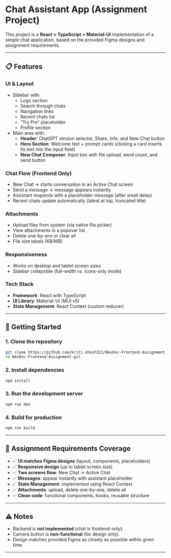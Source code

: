 # Chat Assistant App (Assignment Project)

This project is a **React + TypeScript + Material-UI** implementation of a simple chat application, based on the provided Figma designs and assignment requirements.

---

## 📋 Features

### UI & Layout
- Sidebar with:
  - Logo section
  - Search through chats
  - Navigation links
  - Recent chats list
  - “Try Pro” placeholder
  - Profile section
- Main area with:
  - **Header**: ChatGPT version selector, Share, Info, and New Chat button
  - **Hero Section**: Welcome text + prompt cards (clicking a card inserts its text into the input field)
  - **New Chat Composer**: Input box with file upload, word count, and send button

### Chat Flow (Frontend Only)
- New Chat → starts conversation in an Active Chat screen
- Send a message → message appears instantly
- Assistant responds with a placeholder message (after small delay)
- Recent chats update automatically (latest at top, truncated title)

### Attachments
- Upload files from system (via native file picker)
- View attachments in a popover list
- Delete one-by-one or clear all
- File size labels (KB/MB)

### Responsiveness
- Works on desktop and tablet screen sizes
- Sidebar collapsible (full-width vs. icons-only mode)

### Tech Stack
- **Framework**: React with TypeScript
- **UI Library**: Material-UI (MUI v5)
- **State Management**: React Context (custom reducer)

---

## 🚀 Getting Started

### 1. Clone the repository
```bash
git clone https://github.com/kriti-shesh321/NexDoc-Frontend-Assignment.git
cd NexDoc-Frontend-Assignment.git
```

### 2. Install dependencies
```bash
npm install
```

### 3. Run the development server
```bash
npm run dev
```

### 4. Build for production
```bash
npm run build
```

---

## 📖 Assignment Requirements Coverage

- ✅ **UI matches Figma designs** (layout, components, placeholders)
- ✅ **Responsive design** (up to tablet screen size)
- ✅ **Two screens flow**: New Chat → Active Chat
- ✅ **Messages**: appear instantly with assistant placeholder
- ✅ **State Management**: implemented using React Context
- ✅ **Attachments**: upload, delete one-by-one, delete all
- ✅ **Clean code**: functional components, hooks, reusable structure

---

## ⚠️ Notes

- Backend is **not implemented** (chat is frontend-only).
- Camera button is **non-functional** (for design only).
- Design matches provided Figma as closely as possible within given time.

---